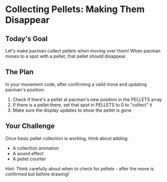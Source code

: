 # Collecting Pellets: Making Them Disappear

## Today's Goal
Let's make pacman collect pellets when moving over them! When pacman moves to a spot with a pellet, that pellet should disappear.

## The Plan
In your movement code, after confirming a valid move and updating pacman's position:
1. Check if there's a pellet at pacman's new position in the PELLETS array
2. If there is a pellet there, set that spot in PELLETS to 0 to "collect" it
3. Make sure the display updates to show the pellet is gone

## Your Challenge
Once basic pellet collection is working, think about adding:
- A collection animation
- A sound effect
- A pellet counter

Hint: Think carefully about when to check for pellets - after the move is confirmed but before drawing!
